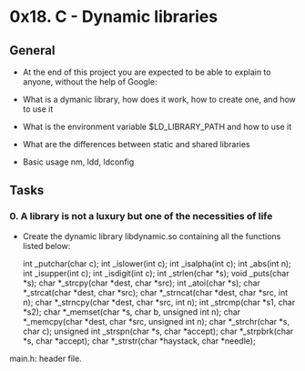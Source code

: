 # 0x18. C - Dynamic libraries

## General

 * At the end of this project you are expected to be able to explain to anyone, without the help of Google:

 * What is a dymanic library, how does it work, how to create one, and how to use it
 * What is the environment variable $LD_LIBRARY_PATH and how to use it
 * What are the differences between static and shared libraries
 * Basic usage nm, ldd, ldconfig


## Tasks

### 0. A library is not a luxury but one of the necessities of life

 - Create the dynamic library libdynamic.so containing all the functions listed below:

	int _putchar(char c);
	int _islower(int c);
	int _isalpha(int c);
	int _abs(int n);
	int _isupper(int c);
	int _isdigit(int c);
	int _strlen(char *s);
	void _puts(char *s);
	char *_strcpy(char *dest, char *src);
	int _atoi(char *s);
	char *_strcat(char *dest, char *src);
	char *_strncat(char *dest, char *src, int n);
	char *_strncpy(char *dest, char *src, int n);
	int _strcmp(char *s1, char *s2);
	char *_memset(char *s, char b, unsigned int n);
	char *_memcpy(char *dest, char *src, unsigned int n);
	char *_strchr(char *s, char c);
	unsigned int _strspn(char *s, char *accept);
	char *_strpbrk(char *s, char *accept);
	char *_strstr(char *haystack, char *needle);



main.h: header file.
